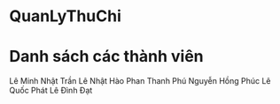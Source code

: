# QuanLyThuChi
# Danh sách các thành viên
Lê Minh Nhật
Trần Lê Nhật Hào
Phan Thanh Phú
Nguyễn Hồng Phúc
Lê Quốc Phát
Lê Đình Đạt
